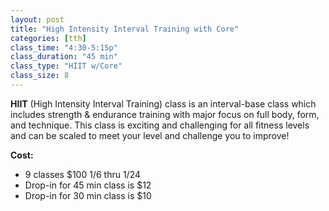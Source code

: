 ```yaml
---
layout: post
title: "High Intensity Interval Training with Core"
categories: [tth]
class_time: "4:30-5:15p"
class_duration: "45 min"
class_type: "HIIT w/Core"
class_size: 8
---
```

**HIIT** (High Intensity Interval Training) class is an interval-base class which includes strength & endurance training with major focus on full body, form, and technique. This class is exciting and challenging for all fitness levels and can be scaled to meet your level and challenge you to improve!

**Cost:**
* 9 classes $100 1/6 thru 1/24
* Drop-in for 45 min class is $12
* Drop-in for 30 min class is $10